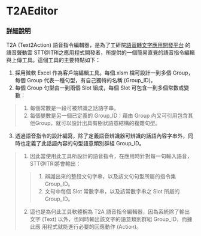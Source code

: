 # T2AEditor

### [詳細說明](https://github.com/s0920832252/T2AEditor/blob/master/STT%40ITRI%20%E8%AA%9E%E9%9F%B3%E6%8C%87%E4%BB%A4%E5%8F%A5%E5%9E%8B%E8%A9%9E%E5%BD%99%E7%B7%A8%E8%BC%AF%E5%99%A8%E8%AA%AA%E6%98%8E%E6%9B%B8v9.pdf)

T2A (Text2Action) 語音指令編輯器，是為了工研院[語音轉文字應用開發平台](https://stt.itri.org.tw/development/manual.php) 的語音聲動雲 STT@ITRI之應用程式開發者，所提供的一個簡易直覺的語音指令編輯與上傳工具。這個工具的主要特點如下：
1. 採用微軟 Excel 作為客戶端編輯工具。每個.xlsm 檔可設計一到多個 Group，每個 Group 代表一種句型，有自己獨特的名稱 (Group_ID)。
2. 每個 Group 句型由一到兩個 Slot 組成，每個 Slot 可包含一到多個常數或變數：
> 1. 每個常數是一段可被辨識之話語字串。
> 2. 每個變數是另一個已定義的 Group_ID：藉由 Group 內又可引用包含其他Group，就可以設計出具有樹狀語意結構的複雜句型。
3. 透過語音指令的設計編寫，除了定義語音辨識器可辨識的話語內容字串外，同時也定義了此話語內容的句型語意類別群組 Group_ID。
> 1. 因此當使用此工具所設計的語音指令，在應用時針對每一句輸入語音，STT@ITRI將會輸出：
>> 1. 辨識出來的整段文句字串，以及該文句句型所屬的指令集 Group_ID。
>> 2. 文句中每個 Slot 常數字串，以及該常數字串之 Slot 所屬的 Group_ID。
> 2. 這也是為何此工具軟體稱為 T2A 語音指令編輯器，因為系統除了輸出文字 (Text) 以外，也同時輸出該文字的語意類別群組 Group_ID，而據此應
用程式就能進行必要的回應動作 (Action)。
